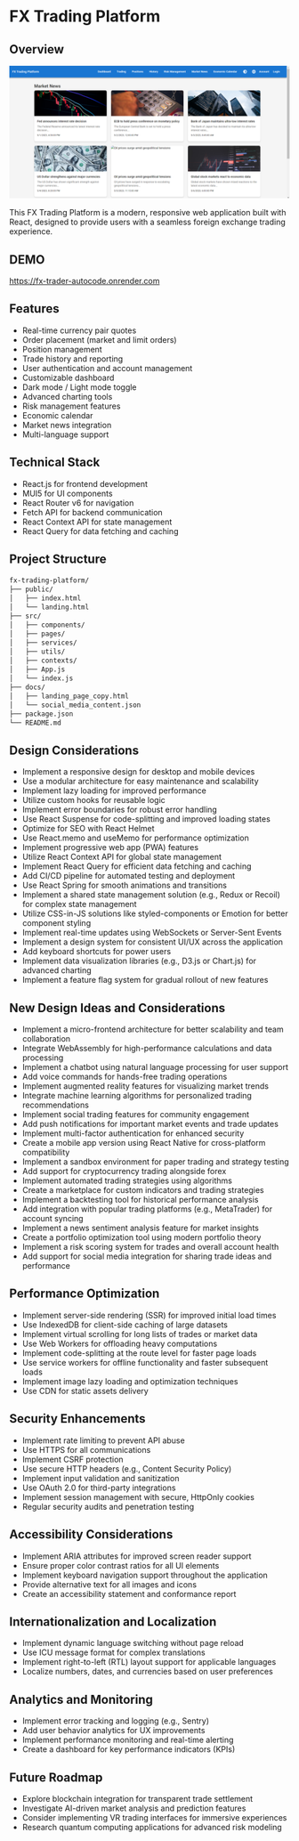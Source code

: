 # FX Trading Platform

## Overview

![alt text](image.png)

This FX Trading Platform is a modern, responsive web application built with React, designed to provide users with a seamless foreign exchange trading experience.

## DEMO

https://fx-trader-autocode.onrender.com

## Features

- Real-time currency pair quotes
- Order placement (market and limit orders)
- Position management
- Trade history and reporting
- User authentication and account management
- Customizable dashboard
- Dark mode / Light mode toggle
- Advanced charting tools
- Risk management features
- Economic calendar
- Market news integration
- Multi-language support

## Technical Stack

- React.js for frontend development
- MUI5 for UI components
- React Router v6 for navigation
- Fetch API for backend communication
- React Context API for state management
- React Query for data fetching and caching

## Project Structure

```
fx-trading-platform/
├── public/
│   ├── index.html
│   └── landing.html
├── src/
│   ├── components/
│   ├── pages/
│   ├── services/
│   ├── utils/
│   ├── contexts/
│   ├── App.js
│   └── index.js
├── docs/
│   ├── landing_page_copy.html
│   └── social_media_content.json
├── package.json
└── README.md
```

## Design Considerations

- Implement a responsive design for desktop and mobile devices
- Use a modular architecture for easy maintenance and scalability
- Implement lazy loading for improved performance
- Utilize custom hooks for reusable logic
- Implement error boundaries for robust error handling
- Use React Suspense for code-splitting and improved loading states
- Optimize for SEO with React Helmet
- Use React.memo and useMemo for performance optimization
- Implement progressive web app (PWA) features
- Utilize React Context API for global state management
- Implement React Query for efficient data fetching and caching
- Add CI/CD pipeline for automated testing and deployment
- Use React Spring for smooth animations and transitions
- Implement a shared state management solution (e.g., Redux or Recoil) for complex state management
- Utilize CSS-in-JS solutions like styled-components or Emotion for better component styling
- Implement real-time updates using WebSockets or Server-Sent Events
- Implement a design system for consistent UI/UX across the application
- Add keyboard shortcuts for power users
- Implement data visualization libraries (e.g., D3.js or Chart.js) for advanced charting
- Implement a feature flag system for gradual rollout of new features

## New Design Ideas and Considerations

- Implement a micro-frontend architecture for better scalability and team collaboration
- Integrate WebAssembly for high-performance calculations and data processing
- Implement a chatbot using natural language processing for user support
- Add voice commands for hands-free trading operations
- Implement augmented reality features for visualizing market trends
- Integrate machine learning algorithms for personalized trading recommendations
- Implement social trading features for community engagement
- Add push notifications for important market events and trade updates
- Implement multi-factor authentication for enhanced security
- Create a mobile app version using React Native for cross-platform compatibility
- Implement a sandbox environment for paper trading and strategy testing
- Add support for cryptocurrency trading alongside forex
- Implement automated trading strategies using algorithms
- Create a marketplace for custom indicators and trading strategies
- Implement a backtesting tool for historical performance analysis
- Add integration with popular trading platforms (e.g., MetaTrader) for account syncing
- Implement a news sentiment analysis feature for market insights
- Create a portfolio optimization tool using modern portfolio theory
- Implement a risk scoring system for trades and overall account health
- Add support for social media integration for sharing trade ideas and performance

## Performance Optimization

- Implement server-side rendering (SSR) for improved initial load times
- Use IndexedDB for client-side caching of large datasets
- Implement virtual scrolling for long lists of trades or market data
- Use Web Workers for offloading heavy computations
- Implement code-splitting at the route level for faster page loads
- Use service workers for offline functionality and faster subsequent loads
- Implement image lazy loading and optimization techniques
- Use CDN for static assets delivery

## Security Enhancements

- Implement rate limiting to prevent API abuse
- Use HTTPS for all communications
- Implement CSRF protection
- Use secure HTTP headers (e.g., Content Security Policy)
- Implement input validation and sanitization
- Use OAuth 2.0 for third-party integrations
- Implement session management with secure, HttpOnly cookies
- Regular security audits and penetration testing

## Accessibility Considerations

- Implement ARIA attributes for improved screen reader support
- Ensure proper color contrast ratios for all UI elements
- Implement keyboard navigation support throughout the application
- Provide alternative text for all images and icons
- Create an accessibility statement and conformance report

## Internationalization and Localization

- Implement dynamic language switching without page reload
- Use ICU message format for complex translations
- Implement right-to-left (RTL) layout support for applicable languages
- Localize numbers, dates, and currencies based on user preferences

## Analytics and Monitoring

- Implement error tracking and logging (e.g., Sentry)
- Add user behavior analytics for UX improvements
- Implement performance monitoring and real-time alerting
- Create a dashboard for key performance indicators (KPIs)

## Future Roadmap

- Explore blockchain integration for transparent trade settlement
- Investigate AI-driven market analysis and prediction features
- Consider implementing VR trading interfaces for immersive experiences
- Research quantum computing applications for advanced risk modeling